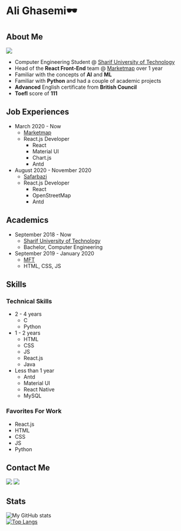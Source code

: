 
# Ali Ghasemi🕶️

## About Me

[![](https://img.shields.io/badge/Website-alighasemi-red)](https://hesanghasemi.github.io/cv_website/)

* Computer Engineering Student @ [Sharif University of Technology][sharifLink]
* Head of the **React Front-End** team @ [Marketmap][marketMapLink] over 1 year
* Familiar with the concepts of **AI** and **ML**
* Familiar with **Python** and had a couple of academic projects
* **Advanced** English certificate from **British Council**
* **Toefl** score of **111**

## Job Experiences

* March 2020 - Now
  * [Marketmap][marketMapLink]
  * React.js Developer
    * React
    * Material UI
    * Chart.js
    * Antd
* August 2020 - November 2020
  * [Safarbazi][safarbaziLink]
  * React.js Developer
    * React
    * OpenStreetMap
    * Antd

## Academics

* September 2018 - Now
  * [Sharif University of Technology][sharifLink]
  * Bachelor, Computer Engineering
* September 2019 - January 2020
  * [MFT][mftLink]
  * HTML, CSS, JS

## Skills

### Technical Skills

* 2 - 4 years
  * C
  * Python
* 1 - 2 years
  * HTML
  * CSS
  * JS
  * React.js
  * Java
* Less than 1 year
  * Antd
  * Material UI
  * React Native
  * MySQL

### Favorites For Work

* React.js
* HTML
* CSS
* JS
* Python

## Contact Me

[![](https://img.shields.io/badge/Email-hesanghasemi99@gmail.com-orange)](mailto:hesanghasemi99@gmail.com)  [![](https://img.shields.io/badge/Telegram-Ali_Ghasemi-blue)](https://t.me/Hesan_G)

## Stats

![My GitHub stats](https://github-readme-stats.vercel.app/api?username=hesanghasemi&theme=blue-green&show_icons=true)  
[![Top Langs](https://github-readme-stats.vercel.app/api/top-langs/?username=hesanghasemi&layout=compact)](https://github.com/anuraghazra/github-readme-stats)

[sharifLink]: http://www.sharif.ir/home
[marketMapLink]: https://marketmap.org/fa
[safarbaziLink]: https://www.safarbazi.com/
[mftLink]: https://www.mftplus.com/
